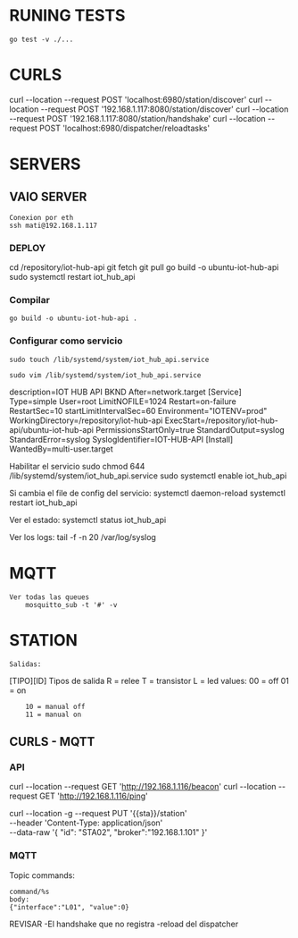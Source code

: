 # RUNING TESTS
    go test -v ./...

# CURLS
curl --location --request POST 'localhost:6980/station/discover'
curl --location --request POST '192.168.1.117:8080/station/discover'
curl --location --request POST '192.168.1.117:8080/station/handshake'
curl --location --request POST 'localhost:6980/dispatcher/reloadtasks'

# SERVERS
## VAIO SERVER
    Conexion por eth
    ssh mati@192.168.1.117

### DEPLOY

cd /repository/iot-hub-api
git fetch
git pull
go build -o ubuntu-iot-hub-api
sudo systemctl restart iot_hub_api

### Compilar
    go build -o ubuntu-iot-hub-api .

### Configurar como servicio
    sudo touch /lib/systemd/system/iot_hub_api.service

    sudo vim /lib/systemd/system/iot_hub_api.service

description=IOT HUB API BKND
After=network.target
[Service]
Type=simple
User=root
LimitNOFILE=1024
Restart=on-failure
RestartSec=10
startLimitIntervalSec=60
Environment="IOTENV=prod"
WorkingDirectory=/repository/iot-hub-api
ExecStart=/repository/iot-hub-api/ubuntu-iot-hub-api
PermissionsStartOnly=true
StandardOutput=syslog
StandardError=syslog
SyslogIdentifier=IOT-HUB-API
[Install]
WantedBy=multi-user.target

Habilitar el servicio
    sudo chmod 644 /lib/systemd/system/iot_hub_api.service
    sudo systemctl enable iot_hub_api

Si cambia el file de config del servicio:
    systemctl daemon-reload
    systemctl restart iot_hub_api

Ver el estado:
systemctl status iot_hub_api

Ver los logs:
tail -f -n 20 /var/log/syslog

# MQTT
    Ver todas las queues
        mosquitto_sub -t '#' -v    
# STATION 
    Salidas:
   [TIPO][ID]
   Tipos de salida
        R = relee
        T = transistor
        L = led
   values:
        00 = off
        01 = on

        10 = manual off
        11 = manual on


## CURLS - MQTT

### API
curl --location --request GET 'http://192.168.1.116/beacon'
curl --location --request GET 'http://192.168.1.116/ping'

curl --location -g --request PUT '{{sta}}/station' \
--header 'Content-Type: application/json' \
--data-raw '{
    "id": "STA02",
    "broker":"192.168.1.101"
}'

### MQTT

Topic commands:

    command/%s
    body:
    {"interface":"L01", "value":0}


REVISAR 
-El handshake que no registra
-reload del dispatcher